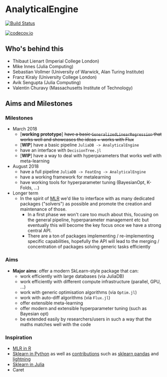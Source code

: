 # AnalyticalEngine

[![Build Status](https://travis-ci.org/tlienart/AnalyticalEngine.jl.svg?branch=master)](https://travis-ci.org/tlienart/AnalyticalEngine.jl)

[![codecov.io](http://codecov.io/github/tlienart/AnalyticalEngine.jl/coverage.svg?branch=master)](http://codecov.io/github/tlienart/AnalyticalEngine.jl?branch=master)

## Who's behind this

* Thibaut Lienart (Imperial College London)
* Mike Innes (Julia Computing)
* Sebastian Vollmer (University of Warwick, Alan Turing Institute)
* Franz Kiraly (University College London)
* Avik Sengupta (Julia Computing)
* Valentin Churavy (Massachusetts Institute of Technology)

## Aims and Milestones

### Milestones

* March 2018
  - [**working prototype**] ~~have a basic `GeneralizedLinearRegression` that works well and showcases the ideas + works with Flux~~
  - [**WIP**] have a basic pipeline `JuliaDB -> AnalyticalEngine`
  - have an interface with `DecisionTree.jl`
  - [**WIP**] have a way to deal with hyperparameters that works well with meta-learning
* August 2018
  - have a full pipeline `JuliaDB -> FeatEng -> AnalyticalEngine`
  - have a working framework for metalearning
  - have working tools for hyperparameter tuning (BayesianOpt, K-Folds, ...)
* Longer term
  - In the spirit of [MLR](https://github.com/mlr-org/mrl) we'd like to interface with as many dedicated packages ("solvers") as possible and promote the creation and maintenance of those. 
    - In a first phase we won't care too much about this, focusing on the general pipeline, hyperparameter management etc but eventually this will become the key focus once we have a strong central API.
    - There are a ton of packages implementing / re-implementing specific capabilities, hopefully the API will lead to the merging / concentration of packages solving generic tasks efficiently

### Aims

* **Major aims**: offer a modern SkLearn-style package that can:
  - work efficiently with large databases (via JuliaDB)
  - work efficiently with different compute infrastructure (parallel, GPU, ...)
  - work with generic optimisation algorithms (via `Optim.jl`)
  - work with auto-diff algorithms (via `Flux.jl`)
  - offer extensible meta-learning
  - offer modern and extensible hyperparameter tuning (such as Bayesian opt)
  - be extended easily by researchers/users in such a way that the maths matches well with the code

### Inspiration

* [MLR in R](https://github.com/mlr-org/mlr) 
* [Sklearn in Python](https://github.com/scikit-learn/scikit-learn) as well as [contributions](https://github.com/scikit-learn-contrib) such as [sklearn pandas](https://github.com/scikit-learn-contrib/sklearn-pandas) and [lightning](https://github.com/scikit-learn-contrib/lightning)
* [Sklearn in Julia](https://github.com/cstjean/ScikitLearn.jl)
* Caret
